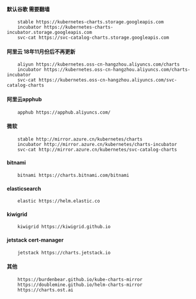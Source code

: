 #### 默认谷歌 需要翻墙
        stable https://kubernetes-charts.storage.googleapis.com
        incubator https://kubernetes-charts-incubator.storage.googleapis.com
        svc-cat https://svc-catalog-charts.storage.googleapis.com
#### 阿里云 18年11月份后不再更新
        aliyun https://kubernetes.oss-cn-hangzhou.aliyuncs.com/charts
        incubator https://kubernetes.oss-cn-hangzhou.aliyuncs.com/charts-incubator
        svc-cat https://kubernetes.oss-cn-hangzhou.aliyuncs.com/svc-catalog-charts
#### 阿里云apphub
        apphub https://apphub.aliyuncs.com/
#### 微软
        stable http://mirror.azure.cn/kubernetes/charts
        incubator http://mirror.azure.cn/kubernetes/charts-incubator
        svc-cat http://mirror.azure.cn/kubernetes/svc-catalog-charts
#### bitnami
        bitnami https://charts.bitnami.com/bitnami
#### elasticsearch
        elastic https://helm.elastic.co
#### kiwigrid
        kiwigrid https://kiwigrid.github.io
#### jetstack cert-manager
        jetstack https://charts.jetstack.io
#### 其他
        https://burdenbear.github.io/kube-charts-mirror
        https://doublemine.github.io/helm-charts-mirror
        https://charts.ost.ai
